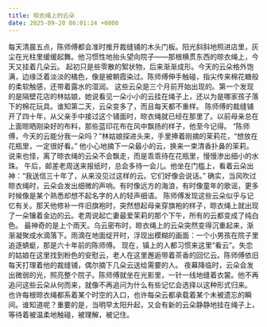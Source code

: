 ```yaml
---
title: 晾衣绳上的云朵
date: 2025-09-20 06:01:24 +0800
---
```


每天清晨五点，陈师傅都会准时推开裁缝铺的木头门板。阳光斜斜地照进店里，灰尘在光柱里缓缓起舞。他习惯性地抬头望向院子——那根横贯东西的晾衣绳上，今天又挂着几朵云。
起初只是些零散的絮状物，后来渐渐成形。今天的云朵格外饱满，边缘泛着淡淡的橘色，像是被朝霞染过。陈师傅伸手触碰，指尖传来棉花糖般的柔软触感，还带着露水的湿润。
这些云朵是三个月前开始出现的。第一个发现的是隔壁花店的林姑娘，她说看见一朵小小的云挂在绳子上，还以为是哪家孩子落下的棉花玩具。谁知第二天，云朵变多了，而且每天都不重样。
陈师傅的裁缝铺开了四十年，从父亲手中接过这个铺面时，晾衣绳就已经在那里了。以前母亲总在上面晾晒刚染好的布料，那些蓝印花布在风中飘扬的样子，他至今记得。
“陈师傅，今天的云能分我一朵吗？”林姑娘探进头来，手里捧着刚摘的茉莉花，“想放在花瓶里，一定很好看。”
他小心地摘下一朵最小的云，换来一束清香扑鼻的茉莉。说来也怪，离了晾衣绳的云朵不会飘走，而是乖乖待在花瓶里，慢慢渗出细小的水珠。
午后，邮差老周送来报纸时，总会多待一会儿。他坐在门槛上，看着云朵出神：“我送信三十年了，从来没见过这样的云。它们好像会说话。”
确实，当风吹过晾衣绳时，云朵会发出细微的声响。有时像远方的海浪，有时像童年的歌谣，更多时候像是某个熟悉却想不起名字的人的轻声细语。
陈师傅发现这些云朵似乎与记忆有关。那天他修补一件旧旗袍时，突然想起母亲穿旗袍的样子，晾衣绳上就出现了一朵镶着金边的云。老周说起亡妻最爱茉莉的那个下午，所有的云都变成了纯白色。
最神奇的是上个雨天。乌云密布时，晾衣绳上的云朵突然变得沉重起来，渐渐凝聚成水滴落下。雨滴在地面绽开时，浮现出模糊的画面：一个小男孩在院子里追逐蜻蜓，那是六十年前的陈师傅。
现在，镇上的人都习惯来这里“看云”。失恋的姑娘在这里找到粉色的安慰云，老人在这里邂逅带着茶香的回忆云。陈师傅依旧每天打理着他的裁缝铺，偶尔摘下几朵云送给需要的人。
夜幕降临时，云朵会发出微弱的光，照亮整个院子。陈师傅就坐在光影里，一针一线地缝着衣裳。他不再追问这些云朵从何而来，就像不再追问为什么有些记忆会选择以这种形式归来。
也许每根晾衣绳都系着某个时空的入口，也许每朵云都承载着某个未被遗忘的瞬间。谁知道呢？重要的是，当明早太阳升起，又会有新的云朵静静地挂在绳子上，等待着被温柔地触碰，被理解，被记住。
